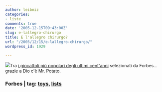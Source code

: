 ```yaml
---
author: leibniz
categories:
- liste
comments: true
date: '2005-12-15T09:43:00Z'
slug: e-lallegro-chirurgo
title: E l'allegro chirurgo?
url: "/2005/12/15/e-lallegro-chirurgo/"
wordpress_id: 1929

---
```

![](http://tulsatvmemories.com/giftshop/mrpotat.gif)Tra [i giocattoli più popolari degli ultimi cent'anni](http://www.forbes.com/2005/12/01/mattel-hasbro-toys-cx_lh_1202feat_ls.html) selezionati da Forbes... grazie a Dio c'è Mr. Potato.

### Forbes | tag: [toys](http://www.technorati.com/tags/toys), [lists](http://www.technorati.com/tags/lists)

  


